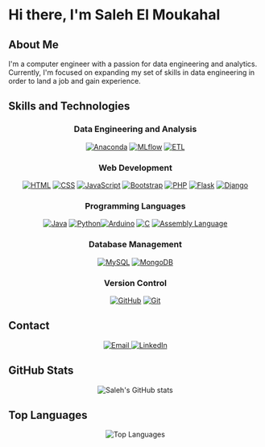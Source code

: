 # Hi there, I'm Saleh El Moukahal 

## About Me 
<p align="left">I'm a computer engineer with a passion for data engineering and analytics. Currently, I'm focused on expanding my set of skills in data engineering in order to land a job and gain experience.</p>

## Skills and Technologies
<div align="center">
  
### Data Engineering and Analysis
<a href="https://skillicons.dev"><img src="https://skillicons.dev/icons?i=anaconda" alt="Anaconda"></a>
<a href="https://simpleicons.org"><img src="https://img.shields.io/badge/MLflow-0194E2?style=for-the-badge&logo=mlflow&logoColor=white" alt="MLflow"></a>
<a href="https://simpleicons.org"><img src="https://img.shields.io/badge/ETL-00C7B7?style=for-the-badge&logo=apache-airflow&logoColor=white" alt="ETL"></a>


### Web Development
<a href="https://skillicons.dev"><img src="https://skillicons.dev/icons?i=html&theme=light" alt="HTML"></a>
<a href="https://skillicons.dev"><img src="https://skillicons.dev/icons?i=css" alt="CSS"></a>
<a href="https://skillicons.dev"><img src="https://skillicons.dev/icons?i=js" alt="JavaScript"></a>
<a href="https://skillicons.dev"><img src="https://skillicons.dev/icons?i=bootstrap" alt="Bootstrap"></a>
<a href="https://skillicons.dev"><img src="https://skillicons.dev/icons?i=php" alt="PHP"></a>
<a href="https://skillicons.dev"><img src="https://skillicons.dev/icons?i=flask" alt="Flask"></a>
<a href="https://skillicons.dev"><img src="https://skillicons.dev/icons?i=django" alt="Django"></a>
### Programming Languages
<a href="https://skillicons.dev"><img src="https://skillicons.dev/icons?i=java&theme=light" alt="Java"></a> <a href="https://skillicons.dev"><img src="https://skillicons.dev/icons?i=py&theme=light" alt="Python"></a><a href="https://skillicons.dev"><img src="https://skillicons.dev/icons?i=arduino&theme=light" alt="Arduino"></a> <a href="https://skillicons.dev"><img src="https://skillicons.dev/icons?i=c&theme=light" alt="C"></a> <a href="https://skillicons.dev"><img src="https://skillicons.dev/icons?i=asm&theme=light" alt="Assembly Language"></a>

### Database Management
<a href="https://skillicons.dev"><img src="https://skillicons.dev/icons?i=mysql" alt="MySQL"></a>
<a href="https://skillicons.dev"><img src="https://skillicons.dev/icons?i=mongodb" alt="MongoDB"></a>

### Version Control
<a href="https://skillicons.dev"><img src="https://skillicons.dev/icons?i=github" alt="GitHub"></a>  <a href="https://skillicons.dev"><img src="https://skillicons.dev/icons?i=git" alt="Git"></a>
</div>

## Contact

<div align="center">
  <a href="mailto:salehmkahal0@gmail.com">
    <img src="https://img.shields.io/badge/Email-D14836?style=for-the-badge&logo=gmail&logoColor=white" alt="Email">
  </a>
  <a href="https://www.linkedin.com/in/salehmkahal/">
    <img src="https://img.shields.io/badge/LinkedIn-0077B5?style=for-the-badge&logo=linkedin&logoColor=white" alt="LinkedIn">
  </a>
</div>

## GitHub Stats
<p align="center">
  <img src="https://github-readme-stats.vercel.app/api?username=SalehMk0&show_icons=true&theme=radical" alt="Saleh's GitHub stats">
</p>

## Top Languages
<p align="center">
  <img src="https://github-readme-stats.vercel.app/api/top-langs/?username=SalehMk0&layout=compact&theme=radical" alt="Top Languages">
</p>
